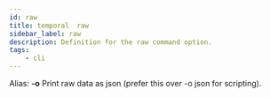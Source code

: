 ```yaml
---
id: raw
title: temporal  raw
sidebar_label: raw
description: Definition for the raw command option.
tags:
	- cli
---
```


Alias: **-o**
Print raw data as json (prefer this over -o json for scripting).
